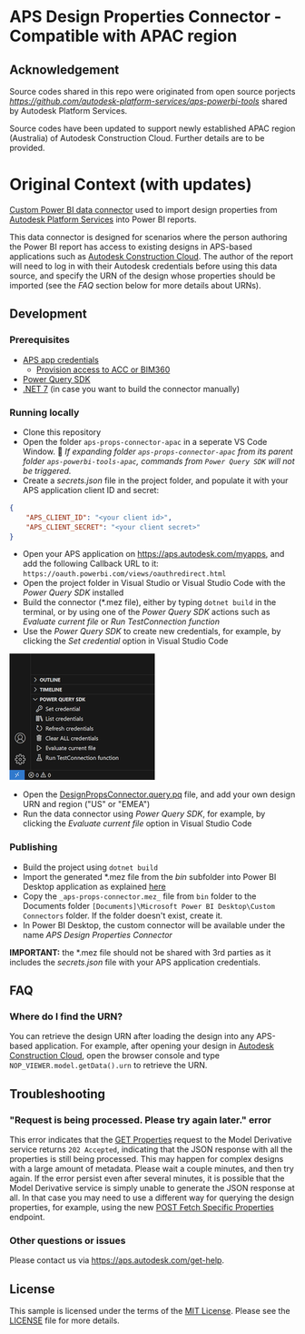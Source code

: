 # APS Design Properties Connector - Compatible with APAC region

## Acknowledgement
Source codes shared in this repo were originated from open source porjects _https://github.com/autodesk-platform-services/aps-powerbi-tools_ shared by Autodesk Platform Services.

Source codes have been updated to support newly established APAC region (Australia) of Autodesk Construction Cloud. Further details are to be provided.

# Original Context (with updates)

[Custom Power BI data connector](https://learn.microsoft.com/en-us/power-bi/connect-data/desktop-connector-extensibility) used to import design properties from [Autodesk Platform Services](https://aps.autodesk.com) into Power BI reports.

This data connector is designed for scenarios where the person authoring the Power BI report has access to existing designs in APS-based applications such as [Autodesk Construction Cloud](https://construction.autodesk.com). The author of the report will need to log in with their Autodesk credentials before using this data source, and specify the URN of the design whose properties should be imported (see the _FAQ_ section below for more details about URNs).

## Development

### Prerequisites

- [APS app credentials](https://forge.autodesk.com/en/docs/oauth/v2/tutorials/create-app)
  - [Provision access to ACC or BIM360](https://tutorials.autodesk.io/#provision-access-in-other-products)
- [Power Query SDK](https://learn.microsoft.com/en-us/power-query/install-sdk)
- [.NET 7](https://dotnet.microsoft.com/en-us/download/dotnet/7.0) (in case you want to build the connector manually)

### Running locally

- Clone this repository
- Open the folder `aps-props-connector-apac` in a seperate VS Code Window. :triangular_flag_on_post: _If expanding folder `aps-props-connector-apac` from its parent folder `aps-powerbi-tools-apac`, commands from `Power Query SDK` will not be triggered._
- Create a _secrets.json_ file in the project folder, and populate it with your APS application client ID and secret:

```json
{
    "APS_CLIENT_ID": "<your client id>",
    "APS_CLIENT_SECRET": "<your client secret>"
}
```

- Open your APS application on https://aps.autodesk.com/myapps, and add the following Callback URL to it: `https://oauth.powerbi.com/views/oauthredirect.html`
- Open the project folder in Visual Studio or Visual Studio Code with the _Power Query SDK_ installed
- Build the connector (*.mez file), either by typing `dotnet build` in the terminal, or by using one of the _Power Query SDK_
actions such as _Evaluate current file_ or _Run TestConnection function_
- Use the _Power Query SDK_ to create new credentials, for example, by clicking the _Set credential_ option in Visual Studio Code

![Set credential](./docs/set-credential.png)

- Open the [DesignPropsConnector.query.pq](./DesignPropsConnector.query.pq) file, and add your own design URN and region ("US" or "EMEA")
- Run the data connector using  _Power Query SDK_, for example, by clicking the _Evaluate current file_ option in Visual Studio Code

### Publishing

- Build the project using `dotnet build`
- Import the generated *.mez file from the _bin_ subfolder into Power BI Desktop application as explained [here](https://learn.microsoft.com/en-us/power-bi/connect-data/desktop-connector-extensibility#custom-connectors)
- Copy the `_aps-props-connector.mez_` file from `bin` folder to the Documents folder `[Documents]\Microsoft Power BI Desktop\Custom Connectors` folder. If the folder doesn't exist, create it.
- In Power BI Desktop, the custom connector will be available under the name _APS Design Properties Connector_


**IMPORTANT:** the *.mez file should not be shared with 3rd parties as it includes the _secrets.json_ file with your APS application credentials.

## FAQ

### Where do I find the URN?

You can retrieve the design URN after loading the design into any APS-based application. For example, after opening your design in [Autodesk Construction Cloud](https://construction.autodesk.com), open the browser console and type `NOP_VIEWER.model.getData().urn` to retrieve the URN.

## Troubleshooting

### "Request is being processed. Please try again later." error

This error indicates that the [GET Properties](https://aps.autodesk.com/en/docs/model-derivative/v2/reference/http/metadata/urn-metadata-guid-properties-GET/) request to the Model Derivative service returns `202 Accepted`, indicating that the JSON response with all the properties is still being processed. This may happen for complex designs with a large amount of metadata. Please wait a couple minutes, and then try again. If the error persist even after several minutes, it is possible that the Model Derivative service is simply unable to generate the JSON response at all. In that case you may need to use a different way for querying the design properties, for example, using the new [POST Fetch Specific Properties](https://aps.autodesk.com/en/docs/model-derivative/v2/reference/http/metadata/urn-metadata-guid-properties-query-POST/) endpoint.

### Other questions or issues

Please contact us via https://aps.autodesk.com/get-help.

## License

This sample is licensed under the terms of the [MIT License](http://opensource.org/licenses/MIT). Please see the [LICENSE](LICENSE) file for more details.

